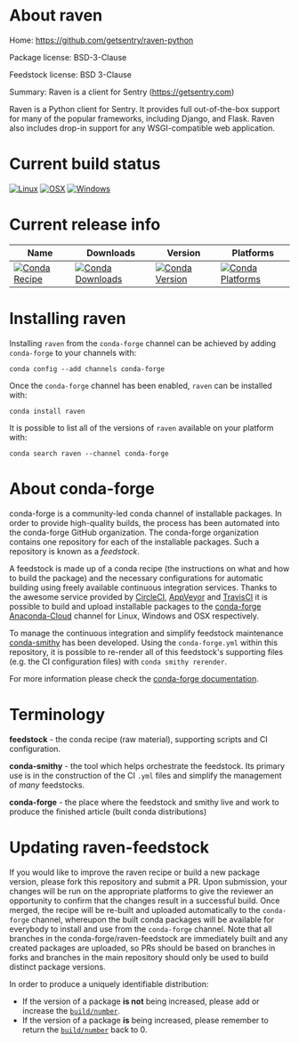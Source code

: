 About raven
===========

Home: https://github.com/getsentry/raven-python

Package license: BSD-3-Clause

Feedstock license: BSD 3-Clause

Summary: Raven is a client for Sentry (https://getsentry.com)

Raven is a Python client for Sentry. It provides full out-of-the-box
support for many of the popular frameworks, including Django, and Flask.
Raven also includes drop-in support for any WSGI-compatible web
application.


Current build status
====================

[![Linux](https://img.shields.io/circleci/project/github/conda-forge/raven-feedstock/master.svg?label=Linux)](https://circleci.com/gh/conda-forge/raven-feedstock)
[![OSX](https://img.shields.io/travis/conda-forge/raven-feedstock/master.svg?label=macOS)](https://travis-ci.org/conda-forge/raven-feedstock)
[![Windows](https://img.shields.io/appveyor/ci/conda-forge/raven-feedstock/master.svg?label=Windows)](https://ci.appveyor.com/project/conda-forge/raven-feedstock/branch/master)

Current release info
====================

| Name | Downloads | Version | Platforms |
| --- | --- | --- | --- |
| [![Conda Recipe](https://img.shields.io/badge/recipe-raven-green.svg)](https://anaconda.org/conda-forge/raven) | [![Conda Downloads](https://img.shields.io/conda/dn/conda-forge/raven.svg)](https://anaconda.org/conda-forge/raven) | [![Conda Version](https://img.shields.io/conda/vn/conda-forge/raven.svg)](https://anaconda.org/conda-forge/raven) | [![Conda Platforms](https://img.shields.io/conda/pn/conda-forge/raven.svg)](https://anaconda.org/conda-forge/raven) |

Installing raven
================

Installing `raven` from the `conda-forge` channel can be achieved by adding `conda-forge` to your channels with:

```
conda config --add channels conda-forge
```

Once the `conda-forge` channel has been enabled, `raven` can be installed with:

```
conda install raven
```

It is possible to list all of the versions of `raven` available on your platform with:

```
conda search raven --channel conda-forge
```


About conda-forge
=================

conda-forge is a community-led conda channel of installable packages.
In order to provide high-quality builds, the process has been automated into the
conda-forge GitHub organization. The conda-forge organization contains one repository
for each of the installable packages. Such a repository is known as a *feedstock*.

A feedstock is made up of a conda recipe (the instructions on what and how to build
the package) and the necessary configurations for automatic building using freely
available continuous integration services. Thanks to the awesome service provided by
[CircleCI](https://circleci.com/), [AppVeyor](http://www.appveyor.com/)
and [TravisCI](https://travis-ci.org/) it is possible to build and upload installable
packages to the [conda-forge](https://anaconda.org/conda-forge)
[Anaconda-Cloud](http://docs.anaconda.org/) channel for Linux, Windows and OSX respectively.

To manage the continuous integration and simplify feedstock maintenance
[conda-smithy](http://github.com/conda-forge/conda-smithy) has been developed.
Using the ``conda-forge.yml`` within this repository, it is possible to re-render all of
this feedstock's supporting files (e.g. the CI configuration files) with ``conda smithy rerender``.

For more information please check the [conda-forge documentation](https://conda-forge.org/docs/).

Terminology
===========

**feedstock** - the conda recipe (raw material), supporting scripts and CI configuration.

**conda-smithy** - the tool which helps orchestrate the feedstock.
                   Its primary use is in the construction of the CI ``.yml`` files
                   and simplify the management of *many* feedstocks.

**conda-forge** - the place where the feedstock and smithy live and work to
                  produce the finished article (built conda distributions)


Updating raven-feedstock
========================

If you would like to improve the raven recipe or build a new
package version, please fork this repository and submit a PR. Upon submission,
your changes will be run on the appropriate platforms to give the reviewer an
opportunity to confirm that the changes result in a successful build. Once
merged, the recipe will be re-built and uploaded automatically to the
`conda-forge` channel, whereupon the built conda packages will be available for
everybody to install and use from the `conda-forge` channel.
Note that all branches in the conda-forge/raven-feedstock are
immediately built and any created packages are uploaded, so PRs should be based
on branches in forks and branches in the main repository should only be used to
build distinct package versions.

In order to produce a uniquely identifiable distribution:
 * If the version of a package **is not** being increased, please add or increase
   the [``build/number``](http://conda.pydata.org/docs/building/meta-yaml.html#build-number-and-string).
 * If the version of a package **is** being increased, please remember to return
   the [``build/number``](http://conda.pydata.org/docs/building/meta-yaml.html#build-number-and-string)
   back to 0.